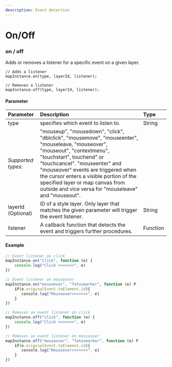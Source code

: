 ```yaml
---
description: Event detection
---
```


# On/Off

### on / off

Adds or removes a listener for a specific event on a given layer.

```text
// Adds a listener
mapInstance.on(type, layerId, listener);

// Removes a listener
mapInstance.off(type, layerId, listener);
```

#### Parameter

| Parameter | Description | Type |
| :--- | :--- | :--- |
| type | specifies which event to listen to. | String |
| _Supported types:_ | "mouseup", "mousedown", "click", "dblclick", "mousemove", "mouseenter", "mouseleave, "mouseover", "mouseout", "contextmenu", "touchstart", touchend" or "touchcancel".  "mouseenter" and "mouseover" events are triggered when the cursor enters a visible portion of the specified layer or map canvas from outside and vice versa for "mouseleave" and "mouseout". |  |
| layerId \(Optional\) | ID of a style layer. Only layer that matches the given parameter will trigger the event listener. | String |
| listener | A callback function that detects the event and triggers further procedures. | Function |

#### Example

```javascript
// Event listener on click
mapInstance.on("click", function (e) {
    console.log("Click >>>>>>>", e)  
})

// Event listener on mouseover
mapInstance.on("mouseover", "fatosmarker", function (e) P
    if(e.originalEvent.toElement.id){
       console.log("Mouseover>>>>>>>", e)
    }
})

// Removes an event listener on click
mapInstance.off("click", function (e) {
    console.log("Click >>>>>>>", e)  
})

// Removes an event listener on mouseover
mapInstance.off("mouseover", "fatosmarker", function (e) P
    if(e.originalEvent.toElement.id){
       console.log("Mouseover>>>>>>>", e)
    }
})
```

